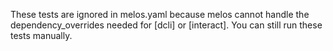 These tests are ignored in melos.yaml because melos cannot handle the dependency_overrides needed for [dcli] or [interact]. You can still run these tests manually.
